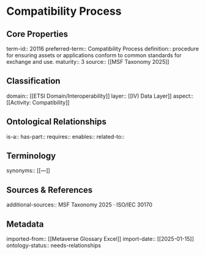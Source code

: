 # Compatibility Process

## Core Properties
term-id:: 20116
preferred-term:: Compatibility Process
definition:: procedure for ensuring assets or applications conform to common standards for exchange and use.
maturity:: 3
source:: [[MSF Taxonomy 2025]]

## Classification
domain:: [[ETSI Domain/Interoperability]]
layer:: [[IV) Data Layer]]
aspect:: [[Activity: Compatibility]]

## Ontological Relationships
is-a:: 
has-part:: 
requires:: 
enables:: 
related-to:: 

## Terminology
synonyms:: [[—]]

## Sources & References
additional-sources:: MSF Taxonomy 2025 · ISO/IEC 30170

## Metadata
imported-from:: [[Metaverse Glossary Excel]]
import-date:: [[2025-01-15]]
ontology-status:: needs-relationships